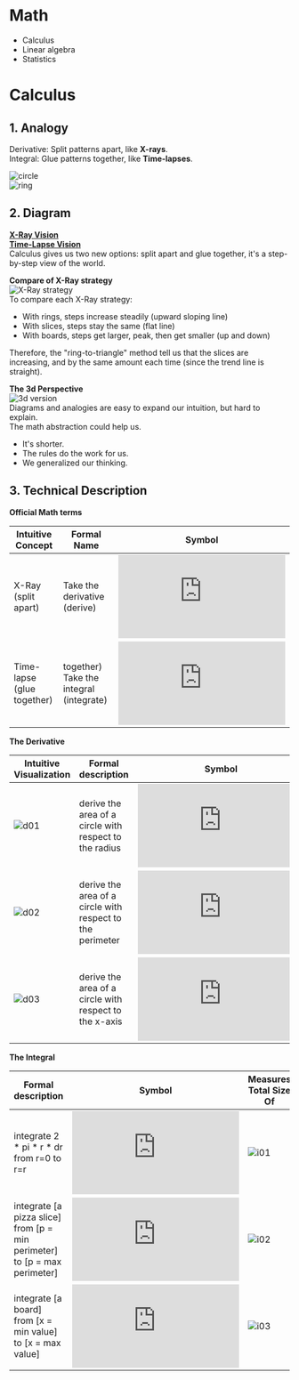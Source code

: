 # Math
* Calculus
* Linear algebra
* Statistics

# Calculus
## 1. Analogy
Derivative: Split patterns apart, like **X-rays**.  
Integral: Glue patterns together, like **Time-lapses**.

![circle](https://betterexplained.com/wp-content/uploads/calculus/disc_rings.png)  
![ring](https://betterexplained.com/wp-content/uploads/calculus/disc_rings_area.png)

## 2. Diagram
**[X-Ray Vision](https://betterexplained.com/wp-content/uploads/calculus/course/tree_rings.png)**  
**[Time-Lapse Vision](https://betterexplained.com/wp-content/uploads/calculus/course/640px-Acropoclipse.jpg)**  
Calculus gives us two new options: split apart and glue together, it's a step-by-step view of the world.  

**Compare of X-Ray strategy**  
![X-Ray strategy](https://betterexplained.com/wp-content/uploads/calculus/course/xray-summary-table.png)  
To compare each X-Ray strategy:  
* With rings, steps increase steadily (upward sloping line)
* With slices, steps stay the same (flat line)
* With boards, steps get larger, peak, then get smaller (up and down)  

Therefore, the "ring-to-triangle" method tell us that the slices are increasing, and by the same amount each time (since the trend line is straight).  

**The 3d Perspective**  
![3d version](https://betterexplained.com/wp-content/uploads/calculus/course/lesson3/sphere-derivation.png)    
Diagrams and analogies are easy to expand our intuition, but hard to explain.  
The math abstraction could help us.  
* It's shorter.
* The rules do the work for us.
* We generalized our thinking.  

## 3. Technical Description
**Official Math terms**

Intuitive Concept | Formal Name | Symbol
------------ | ------------- | -------------
X-Ray (split apart) | Take the derivative (derive) | ![df00](http://latex.codecogs.com/gif.latex?%5Cfrac%7Bd%7D%7Bdr%7D)
Time-lapse (glue together) | together)	Take the integral (integrate) | ![if00](http://latex.codecogs.com/gif.latex?%5Cint_)


**The Derivative**

Intuitive Visualization | Formal description | Symbol
------------ | ------------- | -------------
![d01](https://betterexplained.com/wp-content/uploads/calculus/course/ring-arrow.png) | derive the area of a circle with respect to the radius | ![df01](http://latex.codecogs.com/gif.latex?%5Cfrac%7Bd%7D%7Bdr%7DArea)
![d02](https://betterexplained.com/wp-content/uploads/calculus/course/slice-arrow.png) | derive the area of a circle with respect to the perimeter | ![df02](http://latex.codecogs.com/gif.latex?%5Cfrac%7Bd%7D%7Bdp%7DArea)
![d03](https://betterexplained.com/wp-content/uploads/calculus/course/board-arrow.png) | derive the area of a circle with respect to the x-axis | ![df03](http://latex.codecogs.com/gif.latex?%5Cfrac%7Bd%7D%7Bdx%7DArea)

**The Integral**

Formal description | Symbol | Measures Total Size Of
------------ | ------------- | -------------
integrate 2 * pi * r * dr from r=0 to r=r | ![if01](http://latex.codecogs.com/gif.latex?%5Cint_%7B0%7D%5E%7Br%7D2%5Cpi%20r%5C%2C%20dr) | ![i01](https://betterexplained.com/wp-content/uploads/calculus/course/ring-chart.png)
integrate [a pizza slice] from [p = min perimeter] to [p = max perimeter] | ![if02](http://latex.codecogs.com/gif.latex?%5Cint_%7Bp%3Dmin%7D%5E%7Bp%3Dmax%7D%28pizza%5C%2C%20slice%29%5C%2C%20dp) | ![i02](https://betterexplained.com/wp-content/uploads/calculus/course/slice-chart.png)
integrate [a board] from [x = min value] to [x = max value] | ![if03](http://latex.codecogs.com/gif.latex?%5Cint_%7Bx%3Dmin%7D%5E%7Bx%3Dmax%7D%28board%29%5C%2C%20dx) | ![i03](https://betterexplained.com/wp-content/uploads/calculus/course/board-chart.png)


